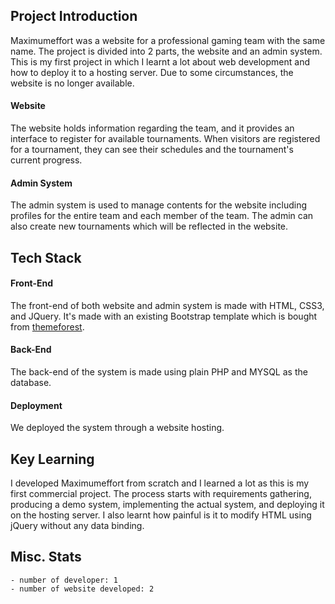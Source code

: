 ## Project Introduction
Maximumeffort was a website for a professional gaming team with the same name. The project is divided into 2 parts, the website and an admin system. This is my first project in which I learnt a lot about web development and how to deploy it to a hosting server. Due to some circumstances, the website is no longer available.

#### Website
The website holds information regarding the team, and it provides an interface to register for available tournaments. When visitors are registered for a tournament, they can see their schedules and the tournament's current progress.

#### Admin System

The admin system is used to manage contents for the website including profiles for the entire team and each member of the team. The admin can also create new tournaments which will be reflected in the website.

## Tech Stack
#### Front-End
The front-end of both website and admin system is made with HTML, CSS3, and JQuery. It's made with an existing Bootstrap template which is bought from [themeforest](https://themeforest.net/).
#### Back-End
The back-end of the system is made using plain PHP and MYSQL as the database.
#### Deployment
We deployed the system through a website hosting.

## Key Learning
I developed Maximumeffort from scratch and I learned a lot as this is my first commercial project. The process starts with requirements gathering, producing a demo system, implementing the actual system, and deploying it on the hosting server. I also learnt how painful is it to modify HTML using jQuery without any data binding.

## Misc. Stats
    - number of developer: 1
    - number of website developed: 2